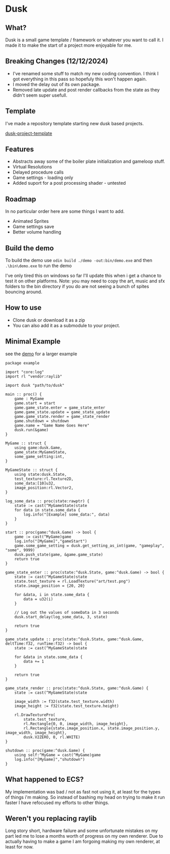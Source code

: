 # Dusk

## What?

Dusk is a small game template / framework or whatever you want to call it.
I made it to make the start of a project more enjoyable for me.

## Breaking Changes (12/12/2024)
* I've renamed some stuff to match my new coding convention. I think I got everything in this pass so hopefuly this won't happen again.
* I moved the delay out of its own package.
* Removed late update and post render callbacks from the state as they didn't seem super usefull.

## Template
I've made a repository template starting new dusk based projects.

[dusk-project-template](https://github.com/JerMakesStuff/dusk-project-tempate)

## Features

* Abstracts away some of the boiler plate initialization and gameloop stuff. 
* Virtual Resolutions
* Delayed procedure calls
* Game settings - loading only
* Added suport for a post processing shader - untested

## Roadmap

In no particular order here are some things I want to add.

* Animated Sprites
* Game settings save
* Better volume handling

## Build the demo

To build the demo use `odin build ./demo -out:bin/demo.exe`
and then `.\bin\demo.exe` to run the demo

I've only tired this on windows so far I'll update this when i get a chance to test it on other platforms.
Note: you may need to copy the art, music and sfx folders to the bin directory if you do are not seeing a bunch of spites bouncing around.

## How to use

- Clone dusk or download it as a zip
- You can also add it as a submodule to your project.

## Minimal Example

see the [demo](demo/demo.odin) for a larger example

```Odin
package example

import "core:log"
import rl "vendor:raylib"

import dusk "path/to/dusk"

main :: proc() {
    game : MyGame
    game.start = start
	game.game_state.enter = game_state_enter
    game.game_state.update = game_state_update
    game.game_state.render = game_state_render
    game.shutdown = shutdown
    game.name = "Game Name Goes Here"
    dusk.run(&game)
}

MyGame :: struct {
    using game:dusk.Game,
    game_state:MyGameState,
    some_game_setting:int,
}

MyGameState :: struct {
    using state:dusk.State,
    test_texture:rl.Texture2D,
    some_data:[10]u32,
    image_position:rl.Vector2,
}

log_some_data :: proc(state:rawptr) {
    state := cast(^MyGameState)state
    for data in state.some_data {
        log.info("[Example] some_data:", data)
    }
}

start :: proc(game:^dusk.Game) -> bool {
    game := cast(^MyGame)game
    log.info("[MyGame]","gameStart")
    game.some_game_setting = dusk.get_setting_as_int(game, "gameplay", "some", 9999)
    dusk.push_state(game, &game.game_state)
	return true
}

game_state_enter :: proc(state:^dusk.State, game:^dusk.Game) -> bool {
    state := cast(^MyGameState)state
    state.test_texture = rl.LoadTexture("art/test.png")
    state.image_position = {20, 20} 

    for &data, i in state.some_data {
        data = u32(i)
    }

    // Log out the values of someData in 3 seconds
    dusk.start_delay(log_some_data, 3, state)
    
    return true
}

game_state_update :: proc(state:^dusk.State, game:^dusk.Game, deltTime:f32, runTime:f32) -> bool {
    state := cast(^MyGameState)state

    for &data in state.some_data {
        data += 1
    }

    return true
}

game_state_render :: proc(state:^dusk.State, game:^dusk.Game) {
    state := cast(^MyGameState)state
    
    image_width := f32(state.test_texture.width)
    image_height := f32(state.test_texture.height)

    rl.DrawTexturePro(
        state.test_texture, 
        rl.Rectangle{0, 0, image_width, image_height}, 
        rl.Rectangle{state.image_position.x, state.image_position.y, image_width, image_height}, 
        dusk.V2ZERO, 0, rl.WHITE)
}

shutdown :: proc(game:^dusk.Game) {
    using self:^MyGame = cast(^MyGame)game
    log.info("[MyGame]","shutdown")
}
```

## What happened to ECS?

My implementation was bad / not as fast not using it, at least for the types of things i'm making.
So instead of bashing my head on trying to make it run faster I have refocused my efforts to other things.

## Weren't you replacing raylib

Long story short, hardware failure and some unfortunate mistakes on my part led me to lose a months worth of progress on my own renderer.
Due to actually having to make a game I am forgoing making my own renderer, at least for now.